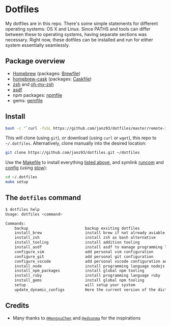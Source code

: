 # Dotfiles
My dotfiles are in this repo.
There's some simple statements for different operating systems: OS X and Linux. Since PATHS and tools can differ between these to operating systems, having separate sections was necessary. Right now, these dotfiles can be installed and run for either system essentially seamlessly.

## Package overview

- [Homebrew](https://brew.sh) (packages: [Brewfile](./install/mac/brewfile))
- [homebrew-cask](https://github.com/Homebrew/homebrew-cask) (packages: [Caskfile](./install/mac/brewcask))
- [zsh](https://www.zsh.org/) and [oh-my-zsh](https://github.com/ohmyzsh/ohmyzsh)
- [asdf](https://asdf-vm.com/)
- npm packages: [npmfile](./install/npm_packages.sh)
- gems: [gemfile](./install/gems.sh)

## Install
```bash
bash -c "`curl -fsSL https://github.com/janz93/dotfiles/master/remote-install.sh`"
```
This will clone (using `git`), or download (using `curl` or `wget`), this repo to `~/.dotfiles`. Alternatively, clone manually into the desired location:


```bash
git clone https://github.com/janz93/dotfiles.git ~/dotfiles
```

Use the [Makefile](./Makefile) to install everything [listed above](#package-overview), and symlink [runcom](./runcom) and [config](./config) (using [stow](https://www.gnu.org/software/stow/)):

```bash
cd ~/.dotfiles
make setup
```

## The `dotfiles` command

```bash
$ dotfiles help
Usage: dotfiles <command>

Commands:
    backup                         backup exsiting dotfiles
    install_brew                   install brew if not already aviable
    install_zsh                    install zsh as bash alternative
    install_tooling                install addition tooling
    install_asdf                   install asdf to manage programming languages
    configure_vim                  add personal vim configuration
    configure_git                  add personal git configuration
    configure_vscode               add personal vscode configuration and extentions
    install_node                   install programming language nodejs
    install_npm_packages           install global npm tooling
    install_ruby                   install programming language ruby
    install_gems                   install global npm tooling
    setup                          will setup your system
    update_dynamic_configs         Here the current version of the dictionary and brew lock files will be commited
```

## Credits
* Many thanks to [`@HongxuChen`](https://github.com/HongxuChen/dotfiles) and [`@edsonma`](https://github.com/edsonma/dotfiles) for the inspirations
